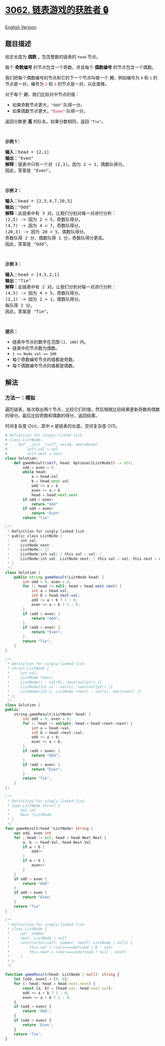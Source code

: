 # [3062. 链表游戏的获胜者 🔒](https://leetcode.cn/problems/winner-of-the-linked-list-game)

[English Version](/solution/3000-3099/3062.Winner%20of%20the%20Linked%20List%20Game/README_EN.md)

<!-- tags:链表 -->

## 题目描述

<!-- 这里写题目描述 -->

<p>给定长度为 <strong>偶数</strong>&nbsp;，包含整数的链表的&nbsp;<code>head</code>&nbsp;节点。</p>

<p>每个 <strong>奇数编号</strong> 的节点包含一个奇数，并且每个 <strong>偶数编号</strong> 的节点包含一个偶数。</p>

<p>我们把每个偶数编号的节点和它的下一个节点叫做一个 <strong>对</strong>，例如编号为&nbsp;<code>0</code>&nbsp;和&nbsp;<code>1</code>&nbsp;的节点是一对，编号为 <font color="#c7254e" face="Menlo, Monaco, Consolas, Courier New, monospace"><span style="font-size: 12.6px; background-color: rgb(249, 242, 244);">2</span></font>&nbsp;和 <font color="#c7254e" face="Menlo, Monaco, Consolas, Courier New, monospace"><span style="font-size: 12.6px; background-color: rgb(249, 242, 244);">3</span></font>&nbsp;的节点是一对，以此类推。</p>

<p>对于每个 <strong>对</strong>，我们比较对中节点的值：</p>

<ul>
	<li>如果奇数节点更大，<code>"Odd"</code>&nbsp;队得一分。</li>
	<li>如果偶数节点更大，<font color="#c7254e" face="Menlo, Monaco, Consolas, Courier New, monospace"><span style="font-size: 12.6px; background-color: rgb(249, 242, 244);">"Even"</span></font>&nbsp;队得一分。</li>
</ul>

<p>返回分数更 <strong>高</strong> 的队名，如果分数相同，返回&nbsp;<code>"Tie"</code>。</p>

<p>&nbsp;</p>

<p><strong class="example">示例 1：</strong></p>

<pre>
<strong>输入：</strong>head = [2,1]
<strong>输出：</strong>"Even"
<strong>解释：</strong>链表中只有一个对 (2,1)。因为 2 &gt; 1，偶数队得分。
因此，答案是 "Even"。
</pre>

<p>&nbsp;</p>

<p><strong class="example">示例 2：</strong></p>

<pre>
<strong>输入：</strong>head = [2,5,4,7,20,5] 
<strong>输出：</strong>"Odd" 
<strong>解释：</strong>此链表中有 3 对。让我们分别对每一对进行分析： 
(2,5) -&gt; 因为 2 &lt; 5，奇数队得分。
(4,7) -&gt; 因为 4 &lt; 7，奇数队得分。 
(20,5) -&gt; 因为 20 &gt; 5，偶数队得分。 
奇数队得 2 分，偶数队得 1 分，奇数队得分更高。 
因此，答案是 "Odd"。
</pre>

<p>&nbsp;</p>

<p><strong class="example">示例 3：</strong></p>

<pre>
<strong>输入：</strong>head = [4,5,2,1]
<strong>输出：</strong>"Tie"
<strong>解释：</strong>此链表中有 2 对。让我们分别对每一对进行分析：
(4,5) -&gt; 因为 4 &lt; 5，奇数队得分。
(2,1) -&gt; 因为 2 &gt; 1，偶数队得分。
每队得 1 分。
因此，答案是 "Tie"。
</pre>

<p>&nbsp;</p>

<p><strong>提示：</strong></p>

<ul>
	<li>链表中节点的数字在范围&nbsp;<code>[2, 100]</code>&nbsp;内。</li>
	<li>链表中的节点数为偶数。</li>
	<li><code>1 &lt;= Node.val &lt;= 100</code></li>
	<li>每个奇数编号节点的值都是奇数。</li>
	<li>每个偶数编号节点的值都是偶数。</li>
</ul>

## 解法

### 方法一：模拟

遍历链表，每次取出两个节点，比较它们的值，然后根据比较结果更新奇数和偶数的得分。最后比较奇数和偶数的得分，返回结果。

时间复杂度 $O(n)$，其中 $n$ 是链表的长度。空间复杂度 $O(1)$。

<!-- tabs:start -->

```python
# Definition for singly-linked list.
# class ListNode:
#     def __init__(self, val=0, next=None):
#         self.val = val
#         self.next = next
class Solution:
    def gameResult(self, head: Optional[ListNode]) -> str:
        odd = even = 0
        while head:
            a = head.val
            b = head.next.val
            odd += a < b
            even += a > b
            head = head.next.next
        if odd > even:
            return "Odd"
        if odd < even:
            return "Even"
        return "Tie"
```

```java
/**
 * Definition for singly-linked list.
 * public class ListNode {
 *     int val;
 *     ListNode next;
 *     ListNode() {}
 *     ListNode(int val) { this.val = val; }
 *     ListNode(int val, ListNode next) { this.val = val; this.next = next; }
 * }
 */
class Solution {
    public String gameResult(ListNode head) {
        int odd = 0, even = 0;
        for (; head != null; head = head.next.next) {
            int a = head.val;
            int b = head.next.val;
            odd += a < b ? 1 : 0;
            even += a > b ? 1 : 0;
        }
        if (odd > even) {
            return "Odd";
        }
        if (odd < even) {
            return "Even";
        }
        return "Tie";
    }
}
```

```cpp
/**
 * Definition for singly-linked list.
 * struct ListNode {
 *     int val;
 *     ListNode *next;
 *     ListNode() : val(0), next(nullptr) {}
 *     ListNode(int x) : val(x), next(nullptr) {}
 *     ListNode(int x, ListNode *next) : val(x), next(next) {}
 * };
 */
class Solution {
public:
    string gameResult(ListNode* head) {
        int odd = 0, even = 0;
        for (; head != nullptr; head = head->next->next) {
            int a = head->val;
            int b = head->next->val;
            odd += a < b;
            even += a > b;
        }
        if (odd > even) {
            return "Odd";
        }
        if (odd < even) {
            return "Even";
        }
        return "Tie";
    }
};
```

```go
/**
 * Definition for singly-linked list.
 * type ListNode struct {
 *     Val int
 *     Next *ListNode
 * }
 */
func gameResult(head *ListNode) string {
	var odd, even int
	for ; head != nil; head = head.Next.Next {
		a, b := head.Val, head.Next.Val
		if a < b {
			odd++
		}
		if a > b {
			even++
		}
	}
	if odd > even {
		return "Odd"
	}
	if odd < even {
		return "Even"
	}
	return "Tie"
}
```

```ts
/**
 * Definition for singly-linked list.
 * class ListNode {
 *     val: number
 *     next: ListNode | null
 *     constructor(val?: number, next?: ListNode | null) {
 *         this.val = (val===undefined ? 0 : val)
 *         this.next = (next===undefined ? null : next)
 *     }
 * }
 */

function gameResult(head: ListNode | null): string {
    let [odd, even] = [0, 0];
    for (; head; head = head.next.next) {
        const [a, b] = [head.val, head.next.val];
        odd += a < b ? 1 : 0;
        even += a > b ? 1 : 0;
    }
    if (odd > even) {
        return 'Odd';
    }
    if (odd < even) {
        return 'Even';
    }
    return 'Tie';
}
```

<!-- tabs:end -->

<!-- end -->
